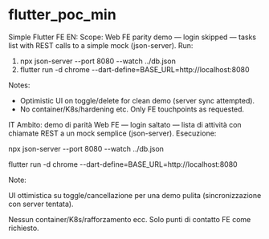 # flutter_poc_min
Simple Flutter FE
EN: 
Scope: Web FE parity demo — login skipped — tasks list with REST calls to a simple mock (json-server).
Run:
1) npx json-server --port 8080 --watch ../db.json
2) flutter run -d chrome --dart-define=BASE_URL=http://localhost:8080

Notes:
- Optimistic UI on toggle/delete for clean demo (server sync attempted).
- No container/K8s/hardening etc. Only FE touchpoints as requested.

IT
Ambito: demo di parità Web FE — login saltato — lista di attività con chiamate REST a un mock semplice (json-server).
Esecuzione:

npx json-server --port 8080 --watch ../db.json

flutter run -d chrome --dart-define=BASE_URL=http://localhost:8080

Note:

UI ottimistica su toggle/cancellazione per una demo pulita (sincronizzazione con server tentata).

Nessun container/K8s/rafforzamento ecc. Solo punti di contatto FE come richiesto.

